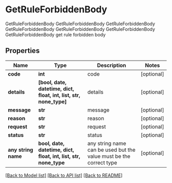 # GetRuleForbiddenBody

GetRuleForbiddenBody GetRuleForbiddenBody GetRuleForbiddenBody GetRuleForbiddenBody GetRuleForbiddenBody GetRuleForbiddenBody GetRuleForbiddenBody get rule forbidden body

## Properties
Name | Type | Description | Notes
------------ | ------------- | ------------- | -------------
**code** | **int** | code | [optional] 
**details** | **[bool, date, datetime, dict, float, int, list, str, none_type]** | details | [optional] 
**message** | **str** | message | [optional] 
**reason** | **str** | reason | [optional] 
**request** | **str** | request | [optional] 
**status** | **str** | status | [optional] 
**any string name** | **bool, date, datetime, dict, float, int, list, str, none_type** | any string name can be used but the value must be the correct type | [optional]

[[Back to Model list]](../README.md#documentation-for-models) [[Back to API list]](../README.md#documentation-for-api-endpoints) [[Back to README]](../README.md)


